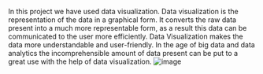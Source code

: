 In this project we have used data visualization. Data visualization is the representation of the data in a graphical form. It converts the raw data present into a much more representable form, as a result this data can be communicated to the user more efficiently. Data Visualization makes the data more understandable and user-friendly. In the age of big data and data analytics the incomprehensible amount of data present can be put to a great use with the help of data visualization. 
![image](https://github.com/saranya104/rainfall_prediction_using_wavelet_neural_network/assets/92309234/92fcf481-674f-4035-8c44-0b11bf595871)
